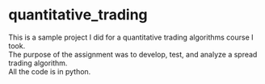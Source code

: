# quantitative_trading

This is a sample project I did for a quantitative trading algorithms course I took. <br>
The purpose of the assignment was to develop, test, and analyze a spread trading algorithm. <br>
All the code is in python.
